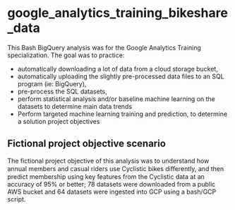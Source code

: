# google_analytics_training_bikeshare_data

This Bash BigQuery analysis was for the Google Analytics Training specialization. The goal was to practice: 
- automatically downloading a lot of data from a cloud storage bucket,
- automatically uploading the slightly pre-processed data files to an SQL program (ie: BigQuery),
- pre-process the SQL datasets,
- perform statistical analysis and/or baseline machine learning on the datasets to determine main data trends
- Perform targeted machine learning training and prediction, to determine a solution project objectives

## Fictional project objective scenario 
The fictional project objective of this analysis was to understand how annual members and casual riders use Cyclistic bikes diﬀerently, and then predict membership using key features from the Cyclistic data at an accuracy of 95% or better; 78 datasets were downloaded from a public AWS bucket and 64 datasets were ingested into GCP using a bash/GCP script.
